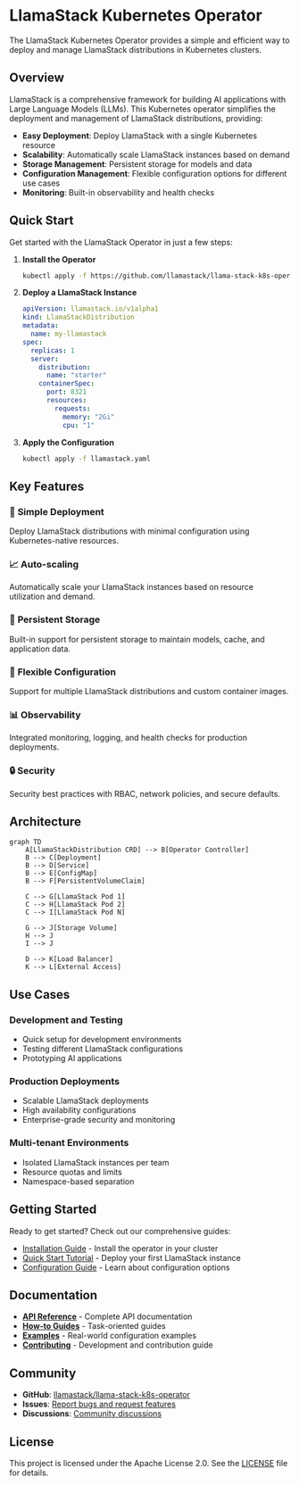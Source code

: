 # LlamaStack Kubernetes Operator

The LlamaStack Kubernetes Operator provides a simple and efficient way to deploy and manage LlamaStack distributions in Kubernetes clusters.

## Overview

LlamaStack is a comprehensive framework for building AI applications with Large Language Models (LLMs). This Kubernetes operator simplifies the deployment and management of LlamaStack distributions, providing:

- **Easy Deployment**: Deploy LlamaStack with a single Kubernetes resource
- **Scalability**: Automatically scale LlamaStack instances based on demand
- **Storage Management**: Persistent storage for models and data
- **Configuration Management**: Flexible configuration options for different use cases
- **Monitoring**: Built-in observability and health checks

## Quick Start

Get started with the LlamaStack Operator in just a few steps:

1. **Install the Operator**
   ```bash
   kubectl apply -f https://github.com/llamastack/llama-stack-k8s-operator/releases/latest/download/operator.yaml
   ```

2. **Deploy a LlamaStack Instance**
   ```yaml
   apiVersion: llamastack.io/v1alpha1
   kind: LlamaStackDistribution
   metadata:
     name: my-llamastack
   spec:
     replicas: 1
     server:
       distribution:
         name: "starter"
       containerSpec:
         port: 8321
         resources:
           requests:
             memory: "2Gi"
             cpu: "1"
   ```

3. **Apply the Configuration**
   ```bash
   kubectl apply -f llamastack.yaml
   ```

## Key Features

### 🚀 **Simple Deployment**
Deploy LlamaStack distributions with minimal configuration using Kubernetes-native resources.

### 📈 **Auto-scaling**
Automatically scale your LlamaStack instances based on resource utilization and demand.

### 💾 **Persistent Storage**
Built-in support for persistent storage to maintain models, cache, and application data.

### 🔧 **Flexible Configuration**
Support for multiple LlamaStack distributions and custom container images.

### 📊 **Observability**
Integrated monitoring, logging, and health checks for production deployments.

### 🔒 **Security**
Security best practices with RBAC, network policies, and secure defaults.

## Architecture

```mermaid
graph TD
    A[LlamaStackDistribution CRD] --> B[Operator Controller]
    B --> C[Deployment]
    B --> D[Service]
    B --> E[ConfigMap]
    B --> F[PersistentVolumeClaim]
    
    C --> G[LlamaStack Pod 1]
    C --> H[LlamaStack Pod 2]
    C --> I[LlamaStack Pod N]
    
    G --> J[Storage Volume]
    H --> J
    I --> J
    
    D --> K[Load Balancer]
    K --> L[External Access]
```

## Use Cases

### Development and Testing
- Quick setup for development environments
- Testing different LlamaStack configurations
- Prototyping AI applications

### Production Deployments
- Scalable LlamaStack deployments
- High availability configurations
- Enterprise-grade security and monitoring

### Multi-tenant Environments
- Isolated LlamaStack instances per team
- Resource quotas and limits
- Namespace-based separation

## Getting Started

Ready to get started? Check out our comprehensive guides:

- [Installation Guide](getting-started/installation.md) - Install the operator in your cluster
- [Quick Start Tutorial](getting-started/quick-start.md) - Deploy your first LlamaStack instance
- [Configuration Guide](getting-started/configuration.md) - Learn about configuration options

## Documentation

- **[API Reference](reference/api.md)** - Complete API documentation
- **[How-to Guides](how-to/deploy-llamastack.md)** - Task-oriented guides
- **[Examples](examples/basic-deployment.md)** - Real-world configuration examples
- **[Contributing](contributing/development.md)** - Development and contribution guide

## Community

- **GitHub**: [llamastack/llama-stack-k8s-operator](https://github.com/llamastack/llama-stack-k8s-operator)
- **Issues**: [Report bugs and request features](https://github.com/llamastack/llama-stack-k8s-operator/issues)
- **Discussions**: [Community discussions](https://github.com/llamastack/llama-stack-k8s-operator/discussions)

## License

This project is licensed under the Apache License 2.0. See the [LICENSE](https://github.com/llamastack/llama-stack-k8s-operator/blob/main/LICENSE) file for details.
